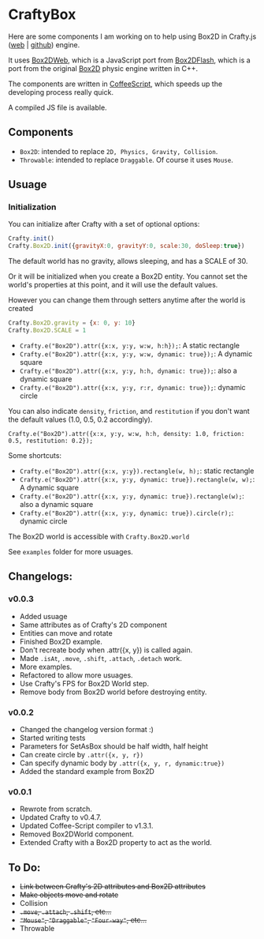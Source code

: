 # CraftyBox 

Here are some components I am working on to help using Box2D in Crafty.js ([web](http://craftyjs.com/) | [github](https://github.com/craftyjs/Crafty)) engine.

It uses [Box2DWeb](http://code.google.com/p/box2dweb/), which is a JavaScript port from [Box2DFlash](http://www.box2dflash.org), which is a port from the original [Box2D](http://www.gphysics.com/) physic engine written in C++.

The components are written in [CoffeeScript](http://jashkenas.github.com/coffee-script/), which speeds up the developing process really quick.

A compiled JS file is available.

## Components

* `Box2D`: intended to replace `2D, Physics, Gravity, Collision`.
* `Throwable`: intended to replace `Draggable`. Of course it uses `Mouse`.

## Usuage

### Initialization

You can initialize after Crafty with a set of optional options:

````javascript
Crafty.init()
Crafty.Box2D.init({gravityX:0, gravityY:0, scale:30, doSleep:true})
````

The default world has no gravity, allows sleeping, and has a SCALE of 30.

Or it will be initialized when you create a Box2D entity. You cannot set the world's properties at this point, and it will use the default values.

However you can change them through setters anytime after the world is created

````javascript
Crafty.Box2D.gravity = {x: 0, y: 10}
Crafty.Box2D.SCALE = 1
````

* `Crafty.e("Box2D").attr({x:x, y:y, w:w, h:h});`: A static rectangle
* `Crafty.e("Box2D").attr({x:x, y:y, w:w, dynamic: true});`: A dynamic square
* `Crafty.e("Box2D").attr({x:x, y:y, h:h, dynamic: true});`: also a dynamic square
* `Crafty.e("Box2D").attr({x:x, y:y, r:r, dynamic: true});`: dynamic circle

You can also indicate `density`, `friction`, and `restitution` if you don't want the default values (1.0, 0.5, 0.2 accordingly).

`Crafty.e("Box2D").attr({x:x, y:y, w:w, h:h, density: 1.0, friction: 0.5, restitution: 0.2});`

Some shortcuts:

* `Crafty.e("Box2D").attr({x:x, y:y}).rectangle(w, h);`: static rectangle
* `Crafty.e("Box2D").attr({x:x, y:y, dynamic: true}).rectangle(w, w);`: A dynamic square
* `Crafty.e("Box2D").attr({x:x, y:y, dynamic: true}).rectangle(w);`: also a dynamic square
* `Crafty.e("Box2D").attr({x:x, y:y, dynamic: true}).circle(r);`: dynamic circle

The Box2D world is accessible with `Crafty.Box2D.world`

See `examples` folder for more usuages.

## Changelogs:

### v0.0.3

* Added usuage
* Same attributes as of Crafty's 2D component
* Entities can move and rotate
* Finished Box2D example.
* Don't recreate body when .attr({x, y}) is called again.
* Made `.isAt`, `.move`, `.shift`, `.attach`, `.detach` work.
* More examples.
* Refactored to allow more usuages.
* Use Crafty's FPS for Box2D World step.
* Remove body from Box2D world before destroying entity.

### v0.0.2

* Changed the changelog version format :)
* Started writing tests
* Parameters for SetAsBox should be half width, half height
* Can create circle by `.attr({x, y, r})`
* Can specify dynamic body by `.attr({x, y, r, dynamic:true})`
* Added the standard example from Box2D

### v0.0.1

* Rewrote from scratch.
* Updated Crafty to v0.4.7.
* Updated Coffee-Script compiler to v1.3.1.
* Removed Box2DWorld component.
* Extended Crafty with a Box2D property to act as the world.

## To Do:

* <del>Link between Crafty's 2D attributes and Box2D attributes</del>
* <del>Make objects move and rotate</del>
* Collision
* <del>`.move`, `.attach`, `.shift`, etc...</del>
* <del>`"Mouse"`, `"Draggable"`, `"Four-way"`, etc...</del>
* Throwable